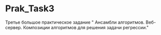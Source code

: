 # Prak_Task3
Третье большое практическое задание " Ансамбли алгоритмов. Веб-сервер. Композиции алгоритмов для решения задачи регрессии."


